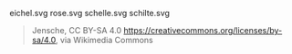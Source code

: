 eichel.svg
rose.svg
schelle.svg
schilte.svg
> Jensche, CC BY-SA 4.0 <https://creativecommons.org/licenses/by-sa/4.0>, via Wikimedia Commons